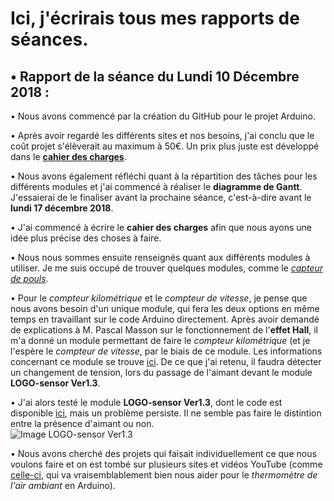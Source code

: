 <h1>Ici, j'écrirais tous mes rapports de séances.</h1>
    
<h2>• Rapport de la séance du Lundi 10 Décembre 2018 :</h2>

• Nous avons commencé par la création du GitHub pour le projet Arduino.

• Après avoir regardé les différents sites et nos besoins, j'ai conclu que le coût projet s'élèverait au maximum à 50€. Un prix plus juste est développé dans le <strong><a href="https://github.com/PolyTool/PolyTool/blob/master/Cahier%20des%20charges.md">cahier des charges</a></strong>.

• Nous avons également réfléchi quant à la répartition des tâches pour les différents modules et j'ai commencé à réaliser le <strong>diagramme de Gantt</strong>. J'essaierai de le finaliser avant la prochaine séance, c'est-à-dire avant le <strong>lundi 17 décembre 2018</strong>.

• J'ai commencé à écrire le <strong>cahier des charges</strong> afin que nous ayons une idée plus précise des choses à faire.

• Nous nous sommes ensuite renseignés quant aux différents modules à utiliser. Je me suis occupé de trouver quelques modules, comme le <em><a href="https://www.amazon.fr/Capteur-pouls-capteur-cardiaque-Arduino/dp/B01DKET4LS">capteur de pouls<a></em>.

• Pour le <em>compteur kilométrique</em> et le <em>compteur de vitesse</em>, je pense que nous avons besoin d'un unique module, qui fera les deux options en même temps en travaillant sur le code Arduino directement. Après avoir demandé de explications à M. Pascal Masson sur le fonctionnement de l'<strong>effet Hall</strong>, il m'a donné un module permettant de faire le <em>compteur kilométrique</em> (et je l'espère le <em>compteur de vitesse</em>, par le biais de ce module. Les informations concernant ce module se trouve <a href="http://lien-du-TD4-d-elec3-de-pmasson">ici</a>. De ce que j'ai retenu, il faudra détecter un changement de tension, lors du passage de l'aimant devant le module <strong>LOGO-sensor Ver1.3</strong>.

• J'ai alors testé le module <strong>LOGO-sensor Ver1.3</strong>, dont le code est disponible <a href="https://github.com/PolyTool/PolyTool/blob/master/Codes%20Arduino/LOGO-sensor%20Ver1.3.ino">ici</a>, mais un problème persiste. Il ne semble pas faire le distintion entre la présence d'aimant ou non.
<br><img src="http://users.polytech.unice.fr/~rl705350/polytool/LOGO-sensor%20Ver1.3.png" alt="Image LOGO-sensor Ver1.3">

• Nous avons cherché des projets qui faisait individuellement ce que nous voulons faire et on est tombé sur plusieurs sites et vidéos YouTube (comme <a href="https://www.youtube.com/watch?v=bn3KiEK4wJ0">celle-ci</a>, qui va vraisemblablement bien nous aider pour le <em>thermomètre de l'air ambiant</em> en Arduino).
